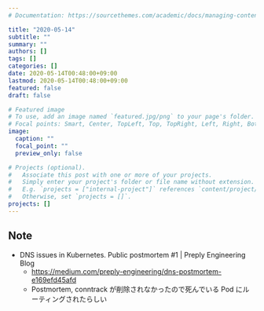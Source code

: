 ```yaml
---
# Documentation: https://sourcethemes.com/academic/docs/managing-content/

title: "2020-05-14"
subtitle: ""
summary: ""
authors: []
tags: []
categories: []
date: 2020-05-14T00:48:00+09:00
lastmod: 2020-05-14T00:48:00+09:00
featured: false
draft: false

# Featured image
# To use, add an image named `featured.jpg/png` to your page's folder.
# Focal points: Smart, Center, TopLeft, Top, TopRight, Left, Right, BottomLeft, Bottom, BottomRight.
image:
  caption: ""
  focal_point: ""
  preview_only: false

# Projects (optional).
#   Associate this post with one or more of your projects.
#   Simply enter your project's folder or file name without extension.
#   E.g. `projects = ["internal-project"]` references `content/project/deep-learning/index.md`.
#   Otherwise, set `projects = []`.
projects: []
---
```


## Note

* DNS issues in Kubernetes. Public postmortem #1 | Preply Engineering Blog
  * https://medium.com/preply-engineering/dns-postmortem-e169efd45afd
  * Postmortem, conntrack が削除されなかったので死んでいる Pod にルーティングされたらしい
